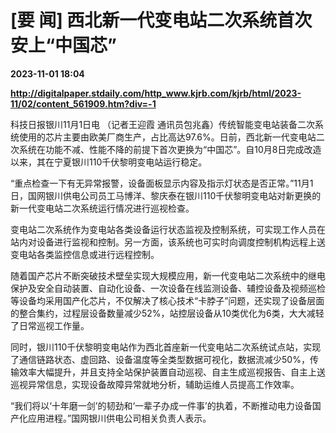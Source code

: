 # [要 闻] 西北新一代变电站二次系统首次安上“中国芯”

**2023-11-01 18:04**

**http://digitalpaper.stdaily.com/http_www.kjrb.com/kjrb/html/2023-11/02/content_561909.htm?div=-1**

 科技日报银川11月1日电 （记者王迎霞 通讯员包兆鑫）传统智能变电站装备二次系统使用的芯片主要由欧美厂商生产，占比高达97.6%。日前，西北新一代变电站二次系统在功能不减、性能不降的前提下首次更换为“中国芯”。自10月8日完成改造以来，其在宁夏银川110千伏黎明变电站运行稳定。

 “重点检查一下有无异常报警，设备面板显示内容及指示灯状态是否正常。”11月1日，国网银川供电公司员工马博洋、黎庆泰在银川110千伏黎明变电站对新更换的新一代变电站二次系统运行情况进行巡视检查。

 变电站二次系统作为变电站各类设备运行状态监视及控制系统，可实现工作人员在站内对设备进行监视和控制。另一方面，该系统也可实时向调度控制机构远程上送变电站各类监控信息或进行远程控制。

 随着国产芯片不断突破技术壁垒实现大规模应用，新一代变电站二次系统中的继电保护及安全自动装置、自动化设备、一次设备在线监测设备、辅控设备及视频巡检等设备均采用国产化芯片，不仅解决了核心技术“卡脖子”问题，还实现了设备层面的整合集约，过程层设备数量减少52%，站控层设备从10类优化为6类，大大减轻了日常巡视工作量。

 同时，银川110千伏黎明变电站作为西北首座新一代变电站二次系统试点站，实现了通信链路状态、虚回路、设备温度等全类型数据可视化，数据流减少50%，传输效率大幅提升，并且支持全站保护装置自动巡视、自主生成巡视报告、自主上送巡视异常信息，实现设备故障异常就地分析，辅助运维人员提高工作效率。

 “我们将以‘十年磨一剑’的韧劲和‘一辈子办成一件事’的执着，不断推动电力设备国产化应用进程。”国网银川供电公司相关负责人表示。